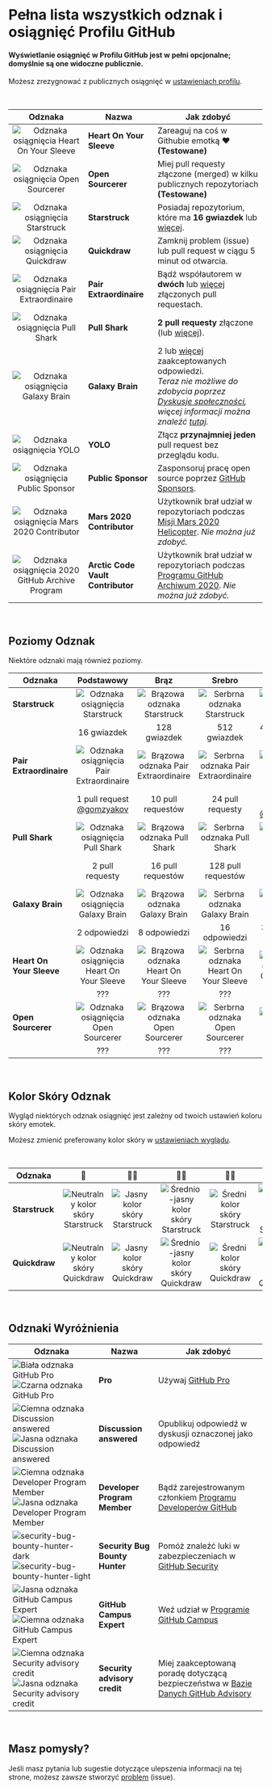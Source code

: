 <!-- Translated by Adam Perkowski
https://adamperkowski.github.io -->

# Pełna lista wszystkich odznak i osiągnięć Profilu GitHub 

#### Wyświetlanie osiągnięć w Profilu GitHub jest w pełni opcjonalne; domyślnie są one widoczne publicznie.

Możesz zrezygnować z publicznych osiągnięć w [ustawieniach profilu](https://github.com/settings).

<br>

| Odznaka | Nazwa | Jak zdobyć                                                                                                                                                       |
| :---: | --- |------------------------------------------------------------------------------------------------------------------------------------------------------------------|
| ![Odznaka osiągnięcia Heart On Your Sleeve](https://github.githubassets.com/images/modules/profile/achievements/heart-on-your-sleeve-default.png) | **Heart On Your Sleeve** | Zareaguj na coś w Githubie emotką ❤️ **(Testowane)** |
| ![Odznaka osiągnięcia Open Sourcerer](https://github.githubassets.com/images/modules/profile/achievements/open-sourcerer-default.png) | **Open Sourcerer** | Miej pull requesty złączone (merged) w kilku publicznych repozytoriach **(Testowane)** |
| ![Odznaka osiągnięcia Starstruck](https://github.githubassets.com/images/modules/profile/achievements/starstruck-default.png) | **Starstruck** | Posiadaj repozytorium, które ma **16 gwiazdek** lub [więcej](#poziomy-odznak).                                                                                              |
| ![Odznaka osiągnięcia Quickdraw](https://github.githubassets.com/images/modules/profile/achievements/quickdraw-default.png) | **Quickdraw** | Zamknij problem (issue) lub pull request w ciągu 5 minut od otwarcia.                                                                                                       |
| ![Odznaka osiągnięcia Pair Extraordinaire](https://github.githubassets.com/images/modules/profile/achievements/pair-extraordinaire-default.png) | **Pair Extraordinaire** | Bądź współautorem w **dwóch** lub [więcej](#poziomy-odznak) złączonych pull requestach.                                                                                             |
| ![Odznaka osiągnięcia Pull Shark](https://github.githubassets.com/images/modules/profile/achievements/pull-shark-default.png) | **Pull Shark** | **2 pull requesty** złączone (lub [więcej](#poziomy-odznak)).                                                                                                            |
| ![Odznaka osiągnięcia Galaxy Brain](https://github.githubassets.com/images/modules/profile/achievements/galaxy-brain-default.png) | **Galaxy Brain** | 2 lub [więcej](#poziomy-odznak) zaakceptowanych odpowiedzi. <br> *Teraz nie możliwe do zdobycia poprzez [Dyskusje społeczności](https://github.com/orgs/community/discussions/), więcej informacji można znaleźć [tutaj](https://github.com/orgs/community/discussions/106536).*                                                                                                                        |
| ![Odznaka osiągnięcia YOLO](https://github.githubassets.com/images/modules/profile/achievements/yolo-default.png) | **YOLO** | Złącz **przynajmniej jeden** pull request bez przeglądu kodu.                                                                                                       |
| ![Odznaka osiągnięcia Public Sponsor](https://github.githubassets.com/images/modules/profile/achievements/public-sponsor-default.png) | **Public Sponsor** | Zasponsoruj pracę open source poprzez [GitHub Sponsors](https://github.com/sponsors).                                                                                  |
| ![Odznaka osiągnięcia Mars 2020 Contributor](https://github.githubassets.com/images/modules/profile/achievements/mars-2020-contributor-default.png) | **Mars 2020 Contributor** | Użytkownik brał udział w repozytoriach podczas [Misji Mars 2020 Helicopter](https://github.com/readme/featured/nasa-ingenuity-helicopter). *Nie można już zdobyć.* |
| ![Odznaka osiągnięcia 2020 GitHub Archive Program](https://github.githubassets.com/images/modules/profile/achievements/arctic-code-vault-contributor-default.png) | **Arctic Code Vault Contributor** | Użytkownik brał udział w repozytoriach podczas [Programu GitHub Archiwum 2020](https://archiveprogram.github.com/). *Nie można już zdobyć.*                                 |

<br>

## Poziomy Odznak

Niektóre odznaki mają również poziomy.

| Odznaka | Podstawowy | Brąz | Srebro | Złoto |
| --- | :---: | :---: | :---: | :---: |
| **Starstruck** | ![Odznaka osiągnięcia Starstruck](https://github.githubassets.com/images/modules/profile/achievements/starstruck-default.png) | ![Brązowa odznaka Starstruck](https://github.githubassets.com/images/modules/profile/achievements/starstruck-bronze.png) | ![Serbrna odznaka Starstruck](https://github.githubassets.com/images/modules/profile/achievements/starstruck-silver.png) | ![Złota odznaka Starstruck](https://github.githubassets.com/images/modules/profile/achievements/starstruck-gold.png) |
| | 16 gwiazdek | 128 gwiazdek | 512 gwiazdek | 4096 gwiazdek <br>[@torvalds](https://github.com/torvalds?achievement=starstruck&tab=achievements) |
| **Pair Extraordinaire** | ![Odznaka osiągnięcia Pair Extraordinaire][pe-default] | ![Brązowa odznaka Pair Extraordinaire][pe-bronze] | ![Serbrna odznaka Pair Extraordinaire][pe-silver] | ![Złota odznaka Pair Extraordinaire][pe-gold] |
| | 1 pull request <br>[@gomzyakov](https://github.com/gomzyakov?achievement=pair-extraordinaire&tab=achievements) | 10 pull requestów | 24 pull requesty  | 48 pull requestów <br>[@Rongronggg9](https://github.com/Rongronggg9?achievement=pair-extraordinaire&tab=achievements) |
| **Pull Shark** | ![Odznaka osiągnięcia Pull Shark][ps-default] | ![Brązowa odznaka Pull Shark][ps-bronze] | ![Serbrna odznaka Pull Shark][ps-silver] | ![Złota odznaka Pull Shark][ps-gold] |
| | 2 pull requesty | 16 pull requestów | 128 pull requestów | 1024 pull requesty <br>[@ljharb](https://github.com/ljharb?achievement=pull-shark&tab=achievements) |
| **Galaxy Brain** | ![Odznaka osiągnięcia Galaxy Brain][gb-default] | ![Brązowa odznaka Galaxy Brain][gb-bronze] | ![Serbrna odznaka Galaxy Brain][gb-silver] | ![Złota odznaka Galaxy Brain][gb-gold] |
| | 2 odpowiedzi | 8 odpowiedzi | 16 odpowiedzi | 32 odpowiedzi <br>[@ljharb](https://github.com/ljharb?achievement=galaxy-brain&tab=achievements) |
| **Heart On Your Sleeve** | ![Odznaka osiągnięcia Heart On Your Sleeve](https://github.githubassets.com/images/modules/profile/achievements/heart-on-your-sleeve-default.png) | ![Brązowa odznaka Heart On Your Sleeve](https://github.githubassets.com/images/modules/profile/achievements/heart-on-your-sleeve-bronze.png) | ![Serbrna odznaka Heart On Your Sleeve](https://github.githubassets.com/images/modules/profile/achievements/heart-on-your-sleeve-silver.png) | ![Złota odznaka Heart On Your Sleeve](https://github.githubassets.com/images/modules/profile/achievements/heart-on-your-sleeve-gold.png) |
| | ??? | ??? | ??? | ??? |
| **Open Sourcerer** | ![Odznaka osiągnięcia Open Sourcerer](https://github.githubassets.com/images/modules/profile/achievements/open-sourcerer-default.png) | ![Brązowa odznaka Open Sourcerer](https://github.githubassets.com/images/modules/profile/achievements/open-sourcerer-bronze.png) | ![Serbrna odznaka Open Sourcerer](https://github.githubassets.com/images/modules/profile/achievements/open-sourcerer-silver.png) | ![Złota odznaka Open Sourcerer](https://github.githubassets.com/images/modules/profile/achievements/open-sourcerer-gold.png) |
| | ??? | ??? | ??? | ??? |


[ss-bronze]: https://github.githubassets.com/images/modules/profile/achievements/starstruck-bronze.png
[ss-silver]: https://github.githubassets.com/images/modules/profile/achievements/starstruck-silver.png
[ss-gold]: https://github.githubassets.com/images/modules/profile/achievements/starstruck-gold.png

[pe-default]: https://github.githubassets.com/images/modules/profile/achievements/pair-extraordinaire-default.png
[pe-bronze]: https://github.githubassets.com/images/modules/profile/achievements/pair-extraordinaire-bronze.png
[pe-silver]: https://github.githubassets.com/images/modules/profile/achievements/pair-extraordinaire-silver.png
[pe-gold]: https://github.githubassets.com/images/modules/profile/achievements/pair-extraordinaire-gold.png

[ps-default]: https://github.githubassets.com/images/modules/profile/achievements/pull-shark-default.png
[ps-bronze]: https://github.githubassets.com/images/modules/profile/achievements/pull-shark-bronze.png
[ps-silver]: https://github.githubassets.com/images/modules/profile/achievements/pull-shark-silver.png
[ps-gold]: https://github.githubassets.com/images/modules/profile/achievements/pull-shark-gold.png

[gb-default]: https://github.githubassets.com/images/modules/profile/achievements/galaxy-brain-default.png
[gb-bronze]: https://github.githubassets.com/images/modules/profile/achievements/galaxy-brain-bronze.png
[gb-silver]: https://github.githubassets.com/images/modules/profile/achievements/galaxy-brain-silver.png
[gb-gold]: https://github.githubassets.com/images/modules/profile/achievements/galaxy-brain-gold.png

<br>

## Kolor Skóry Odznak

Wygląd niektórych odznak osiągnięć jest zależny od twoich ustawień koloru skóry emotek.

Możesz zmienić preferowany kolor skóry w [ustawieniach wyglądu](https://github.com/settings/appearance).

<br>

| **Odznaka** | 👋 | 👋🏻 | 👋🏼 | 👋🏽 | 👋🏾 | 👋🏿 |
| --- | :---: | :---: | :---: | :---: | :---: | :---: |
| **Starstruck** | ![Neutralny kolor skóry Starstruck](https://github.githubassets.com/images/modules/profile/achievements/starstruck-default.png) | ![Jasny kolor skóry Starstruck](https://github.githubassets.com/images/modules/profile/achievements/starstruck-default--light.png) | ![Średnio-jasny kolor skóry Starstruck](https://github.githubassets.com/images/modules/profile/achievements/starstruck-default--light-medium.png) | ![Średni kolor skóry Starstruck](https://github.githubassets.com/images/modules/profile/achievements/starstruck-default--medium.png) | ![Średnio-ciemny kolor skóry Starstruck](https://github.githubassets.com/images/modules/profile/achievements/starstruck-default--medium-dark.png) | ![Ciemny kolor skóry Starstruck](https://github.githubassets.com/images/modules/profile/achievements/starstruck-default--dark.png) |
| **Quickdraw** | ![Neutralny kolor skóry Quickdraw][q-default] | ![Jasny kolor skóry Quickdraw][q-light] | ![Średnio-jasny kolor skóry Quickdraw][q-light-medium] | ![Średni kolor skóry Quickdraw][q-medium] | ![Średnio-ciemny kolor skóry Quickdraw][q-medium-dark] | ![Ciemny kolor skóry Quickdraw][q-dark] |

[s-light]: https://github.githubassets.com/images/modules/profile/achievements/starstruck-default--light.png
[s-light-medium]: https://github.githubassets.com/images/modules/profile/achievements/starstruck-default--light-medium.png
[s-medium]: https://github.githubassets.com/images/modules/profile/achievements/starstruck-default--medium.png
[s-medium-dark]: https://github.githubassets.com/images/modules/profile/achievements/starstruck-default--medium-dark.png
[s-dark]: https://github.githubassets.com/images/modules/profile/achievements/starstruck-default--dark.png

[q-default]: https://github.githubassets.com/images/modules/profile/achievements/quickdraw-default.png
[q-light]: https://github.githubassets.com/images/modules/profile/achievements/quickdraw-default--light.png
[q-light-medium]: https://github.githubassets.com/images/modules/profile/achievements/quickdraw-default--light-medium.png
[q-medium]: https://github.githubassets.com/images/modules/profile/achievements/quickdraw-default--medium.png
[q-medium-dark]: https://github.githubassets.com/images/modules/profile/achievements/quickdraw-default--medium-dark.png
[q-dark]: https://github.githubassets.com/images/modules/profile/achievements/quickdraw-default--dark.png

<br>

## Odznaki Wyróżnienia

| Odznaka | Nazwa | Jak zdobyć |
| --- | --- | --- |
| ![Biała odznaka GitHub Pro](https://user-images.githubusercontent.com/65187002/173065531-57dbf8b1-7eb7-4d46-81bf-f2d18c7c9112.svg#gh-dark-mode-only)![Czarna odznaka GitHub Pro](https://user-images.githubusercontent.com/65187002/173065669-d1fdb5a7-8895-43cc-8dea-72a511a37e86.svg#gh-light-mode-only) | **Pro** | Używaj [GitHub Pro](https://docs.github.com/en/get-started/learning-about-github/githubs-products#github-pro) |
| ![Ciemna odznaka Discussion answered](https://user-images.githubusercontent.com/65187002/173078083-15a75f15-b040-4a92-8d70-561a206d9fd9.svg#gh-dark-mode-only)![Jasna odznaka Discussion answered](https://user-images.githubusercontent.com/65187002/173078106-28bea542-4620-46ee-837d-defda3e44ca6.svg#gh-light-mode-only) | **Discussion answered** | Opublikuj odpowiedź w dyskusji oznaczonej jako odpowiedź |
| ![Ciemna odznaka Developer Program Member](https://user-images.githubusercontent.com/65187002/173079579-3c393d22-7a13-4e7d-87b8-341fb613d52b.svg#gh-dark-mode-only)![Jasna odznaka Developer Program Member](https://user-images.githubusercontent.com/65187002/173079614-33f43a97-1cc2-4228-85e3-ef43836e17c2.svg#gh-light-mode-only) | **Developer Program Member** | Bądź zarejestrowanym członkiem [Programu Developerów GitHub](https://docs.github.com/en/developers/overview/github-developer-program) |
| ![security-bug-bounty-hunter-dark](https://user-images.githubusercontent.com/65187002/173081624-93e3cf1f-50b7-45a4-82b7-1954f66368b9.svg#gh-dark-mode-only)![security-bug-bounty-hunter-light](https://user-images.githubusercontent.com/65187002/173081657-e500d72c-9247-44c2-a3d3-2deff30e1ae7.svg#gh-light-mode-only) | **Security Bug Bounty Hunter** | Pomóż znaleźć luki w zabezpieczeniach w [GitHub Security](https://bounty.github.com/) |
| ![Jasna odznaka GitHub Campus Expert][gce-dark]![Ciemna odznaka GitHub Campus Expert][gce-light] | **GitHub Campus Expert** | Weź udział w [Programie GitHub Campus](https://education.github.com/experts) |
| ![Ciemna odznaka Security advisory credit][SAC-dark]![Jasna odznaka Security advisory credit][SAC-light] | **Security advisory credit** | Miej zaakceptowaną poradę dotyczącą bezpieczeństwa w [Bazie Danych GitHub Advisory](https://github.com/advisories) |

[gce-dark]: https://user-images.githubusercontent.com/65187002/173082819-b3625c23-bfd6-4492-b828-56ed91c45f52.svg#gh-dark-mode-only
[gce-light]: https://user-images.githubusercontent.com/65187002/173082836-08be81fe-13b7-4acf-9096-e5241d76f237.svg#gh-light-mode-only
[SAC-dark]: https://user-images.githubusercontent.com/65187002/173084051-79a0a626-1c1a-4d60-afdf-50ad001d7b21.svg#gh-dark-mode-only
[SAC-light]: https://user-images.githubusercontent.com/65187002/173084071-5f321da2-b2a9-490b-a524-1b21fa384d7e.svg#gh-light-mode-only

<br>

## Masz pomysły?

Jeśli masz pytania lub sugestie dotyczące ulepszenia informacji na tej strone, możesz zawsze stworzyć [problem](https://github.com/github-profile-achievements/template/issues) (issue).
